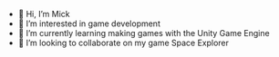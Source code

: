 - 👋 Hi, I’m Mick
- 👀 I’m interested in game development
- 🌱 I’m currently learning making games with the Unity Game Engine
- 💞️ I’m looking to collaborate on my game Space Explorer

<!---
MockMens/MockMens is a ✨ special ✨ repository because its `README.md` (this file) appears on your GitHub profile.
You can click the Preview link to take a look at your changes.
--->
